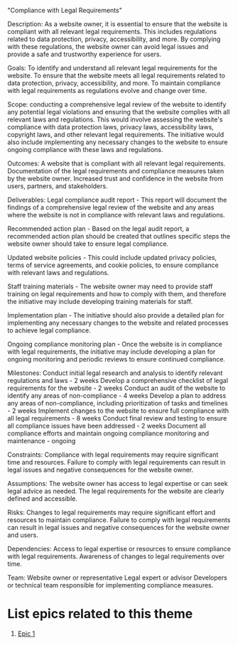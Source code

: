 "Compliance with Legal Requirements"

Description: As a website owner, it is essential to ensure that the website is compliant with all relevant legal requirements. This includes regulations related to data protection, privacy, accessibility, and more. By complying with these regulations, the website owner can avoid legal issues and provide a safe and trustworthy experience for users.

Goals: 
To identify and understand all relevant legal requirements for the website.
To ensure that the website meets all legal requirements related to data protection, privacy, accessibility, and more.
To maintain compliance with legal requirements as regulations evolve and change over time.

Scope:  conducting a comprehensive legal review of the website to identify any potential legal violations and ensuring that the website complies with all relevant laws and regulations. This would involve assessing the website's compliance with data protection laws, privacy laws, accessibility laws, copyright laws, and other relevant legal requirements. The initiative would also include implementing any necessary changes to the website to ensure ongoing compliance with these laws and regulations.

Outcomes: 
A website that is compliant with all relevant legal requirements.
Documentation of the legal requirements and compliance measures taken by the website owner.
Increased trust and confidence in the website from users, partners, and stakeholders.

Deliverables: 
Legal compliance audit report - This report will document the findings of a comprehensive legal review of the website and any areas where the website is not in compliance with relevant laws and regulations.

Recommended action plan - Based on the legal audit report, a recommended action plan should be created that outlines specific steps the website owner should take to ensure legal compliance.

Updated website policies - This could include updated privacy policies, terms of service agreements, and cookie policies, to ensure compliance with relevant laws and regulations.

Staff training materials - The website owner may need to provide staff training on legal requirements and how to comply with them, and therefore the initiative may include developing training materials for staff.

Implementation plan - The initiative should also provide a detailed plan for implementing any necessary changes to the website and related processes to achieve legal compliance.

Ongoing compliance monitoring plan - Once the website is in compliance with legal requirements, the initiative may include developing a plan for ongoing monitoring and periodic reviews to ensure continued compliance.

Milestones: 
Conduct initial legal research and analysis to identify relevant regulations and laws - 2 weeks
Develop a comprehensive checklist of legal requirements for the website - 2 weeks
Conduct an audit of the website to identify any areas of non-compliance - 4 weeks
Develop a plan to address any areas of non-compliance, including prioritization of tasks and timelines - 2 weeks
Implement changes to the website to ensure full compliance with all legal requirements - 8 weeks
Conduct final review and testing to ensure all compliance issues have been addressed - 2 weeks
Document all compliance efforts and maintain ongoing compliance monitoring and maintenance - ongoing

Constraints:
Compliance with legal requirements may require significant time and resources.
Failure to comply with legal requirements can result in legal issues and negative consequences for the website owner.

Assumptions: 
The website owner has access to legal expertise or can seek legal advice as needed.
The legal requirements for the website are clearly defined and accessible.

Risks: 
Changes to legal requirements may require significant effort and resources to maintain compliance.
Failure to comply with legal requirements can result in legal issues and negative consequences for the website owner and users.

Dependencies: 
Access to legal expertise or resources to ensure compliance with legal requirements.
Awareness of changes to legal requirements over time.

Team: 
Website owner or representative
Legal expert or advisor
Developers or technical team responsible for implementing compliance measures.

# List epics related to this theme
1. [Epic 1](documentation/templates/theme/initiatives/epics/epic_template.md)